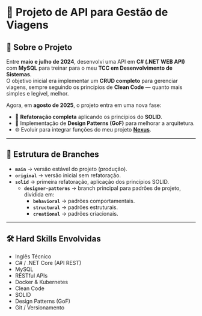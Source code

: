 # 🚀 Projeto de API para Gestão de Viagens

## 📖 Sobre o Projeto
Entre **maio e julho de 2024**, desenvolvi uma API em **C# (.NET WEB API)** com **MySQL** para treinar para o meu **TCC em Desenvolvimento de Sistemas**.  
O objetivo inicial era implementar um **CRUD completo** para gerenciar viagens, sempre seguindo os princípios de **Clean Code** — quanto mais simples e legível, melhor.  

Agora, em **agosto de 2025**, o projeto entra em uma nova fase:  
- 🔄 **Refatoração completa** aplicando os princípios do **SOLID**.  
- 🧩 Implementação de **Design Patterns (GoF)** para melhorar a arquitetura.  
- 🌐 Evoluir para integrar funções do meu projeto **[Nexus](https://github.com/NetNexusCore)**.  

---

## 🌱 Estrutura de Branches

- **`main`** → versão estável do projeto (produção).  
- **`original`** → versão inicial sem refatoração.  
- **`solid`** → primeira refatoração, aplicação dos princípios SOLID.  
   - **`designer-patterns`** → branch principal para padrões de projeto, dividida em:  
      - **`behavioral`** → padrões comportamentais.  
      - **`structural`** → padrões estruturais.  
      - **`creational`** → padrões criacionais.  


---

## 🛠️ Hard Skills Envolvidas
- Inglês Técnico  
- C# / .NET Core (API REST)  
- MySQL  
- RESTful APIs  
- Docker & Kubernetes  
- Clean Code  
- SOLID  
- Design Patterns (GoF)  
- Git / Versionamento  






